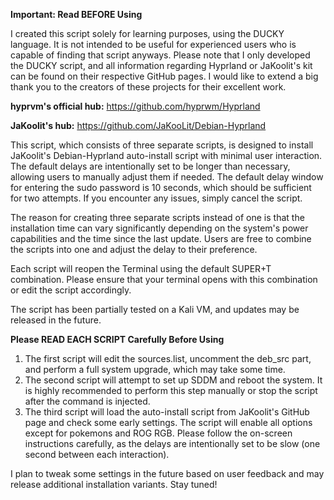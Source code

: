 **Important: Read BEFORE Using**

I created this script solely for learning purposes, using the DUCKY language. It is not intended to be useful for experienced users who is capable of finding that script anyways. 
Please note that I only developed the DUCKY script, and all information regarding Hyprland or JaKoolit's kit can be found on their respective GitHub pages. I would like to extend a big thank you to the creators of these projects for their excellent work.

**hyprvm's official hub:** https://github.com/hyprwm/Hyprland

**JaKoolit's hub:** https://github.com/JaKooLit/Debian-Hyprland

This script, which consists of three separate scripts, is designed to install JaKoolit's Debian-Hyprland auto-install script with minimal user interaction. The default delays are intentionally set to be longer than necessary, allowing users to manually adjust them if needed. The default delay window for entering the sudo password is 10 seconds, which should be sufficient for two attempts. If you encounter any issues, simply cancel the script.

The reason for creating three separate scripts instead of one is that the installation time can vary significantly depending on the system's power capabilities and the time since the last update. Users are free to combine the scripts into one and adjust the delay to their preference.

Each script will reopen the Terminal using the default SUPER+T combination. Please ensure that your terminal opens with this combination or edit the script accordingly.

The script has been partially tested on a Kali VM, and updates may be released in the future.

**Please READ EACH SCRIPT Carefully Before Using**

1. The first script will edit the sources.list, uncomment the deb_src part, and perform a full system upgrade, which may take some time.
2. The second script will attempt to set up SDDM and reboot the system. It is highly recommended to perform this step manually or stop the script after the command is injected.
3. The third script will load the auto-install script from JaKoolit's GitHub page and check some early settings. The script will enable all options except for pokemons and ROG RGB. Please follow the on-screen instructions carefully, as the delays are intentionally set to be slow (one second between each interaction).

I plan to tweak some settings in the future based on user feedback and may release additional installation variants. Stay tuned!
